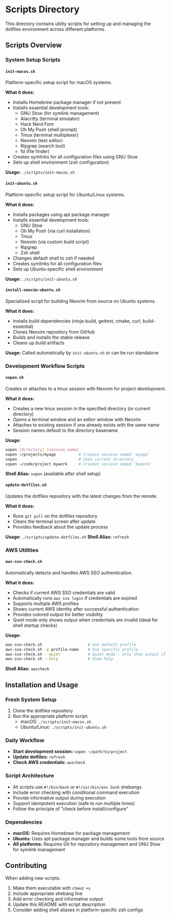 # Scripts Directory

This directory contains utility scripts for setting up and managing the dotfiles environment across different platforms.

## Scripts Overview

### System Setup Scripts

#### `init-macos.sh`
Platform-specific setup script for macOS systems.

**What it does:**
- Installs Homebrew package manager if not present
- Installs essential development tools:
  - GNU Stow (for symlink management)
  - Alacritty (terminal emulator)
  - Hack Nerd Font
  - Oh My Posh (shell prompt)
  - Tmux (terminal multiplexer)
  - Neovim (text editor)
  - Ripgrep (search tool)
  - fd (file finder)
- Creates symlinks for all configuration files using GNU Stow
- Sets up shell environment (zsh configuration)

**Usage:** `./scripts/init-macos.sh`

#### `init-ubuntu.sh`
Platform-specific setup script for Ubuntu/Linux systems.

**What it does:**
- Installs packages using apt package manager
- Installs essential development tools:
  - GNU Stow
  - Oh My Posh (via curl installation)
  - Tmux
  - Neovim (via custom build script)
  - Ripgrep
  - Zsh shell
- Changes default shell to zsh if needed
- Creates symlinks for all configuration files
- Sets up Ubuntu-specific shell environment

**Usage:** `./scripts/init-ubuntu.sh`

#### `install-neovim-ubuntu.sh`
Specialized script for building Neovim from source on Ubuntu systems.

**What it does:**
- Installs build dependencies (ninja-build, gettext, cmake, curl, build-essential)
- Clones Neovim repository from GitHub
- Builds and installs the stable release
- Cleans up build artifacts

**Usage:** Called automatically by `init-ubuntu.sh` or can be run standalone

### Development Workflow Scripts

#### `vopen.sh`
Creates or attaches to a tmux session with Neovim for project development.

**What it does:**
- Creates a new tmux session in the specified directory (or current directory)
- Opens a terminal window and an editor window with Neovim
- Attaches to existing session if one already exists with the same name
- Session names default to the directory basename

**Usage:** 
```bash
vopen [directory] [session_name]
vopen ~/projects/myapp          # Creates session named 'myapp'
vopen                           # Uses current directory
vopen ~/code/project mywork     # Creates session named 'mywork'
```

**Shell Alias:** `vopen` (available after shell setup)

#### `update-dotfiles.sh`
Updates the dotfiles repository with the latest changes from the remote.

**What it does:**
- Runs `git pull` on the dotfiles repository
- Clears the terminal screen after update
- Provides feedback about the update process

**Usage:** `./scripts/update-dotfiles.sh`
**Shell Alias:** `refresh`

### AWS Utilities

#### `aws-sso-check.sh`
Automatically detects and handles AWS SSO authentication.

**What it does:**
- Checks if current AWS SSO credentials are valid
- Automatically runs `aws sso login` if credentials are expired
- Supports multiple AWS profiles
- Shows current AWS identity after successful authentication
- Provides colored output for better visibility
- Quiet mode only shows output when credentials are invalid (ideal for shell startup checks)

**Usage:**
```bash
aws-sso-check.sh                    # Use default profile
aws-sso-check.sh -p profile-name    # Use specific profile
aws-sso-check.sh --quiet            # Quiet mode - only show output if credentials invalid
aws-sso-check.sh --help             # Show help
```

**Shell Alias:** `awscheck`

## Installation and Usage

### Fresh System Setup
1. Clone the dotfiles repository
2. Run the appropriate platform script:
   - macOS: `./scripts/init-macos.sh`
   - Ubuntu/Linux: `./scripts/init-ubuntu.sh`

### Daily Workflow
- **Start development session:** `vopen ~/path/to/project`
- **Update dotfiles:** `refresh`
- **Check AWS credentials:** `awscheck`

### Script Architecture
- All scripts use `#!/bin/bash` or `#!/usr/bin/env bash` shebangs
- Include error checking with conditional command execution
- Provide informative output during execution
- Support idempotent execution (safe to run multiple times)
- Follow the principle of "check before install/configure"

### Dependencies
- **macOS:** Requires Homebrew for package management
- **Ubuntu:** Uses apt package manager and builds some tools from source
- **All platforms:** Requires Git for repository management and GNU Stow for symlink management

## Contributing
When adding new scripts:
1. Make them executable with `chmod +x`
2. Include appropriate shebang line
3. Add error checking and informative output
4. Update this README with script description
5. Consider adding shell aliases in platform-specific zsh configs
